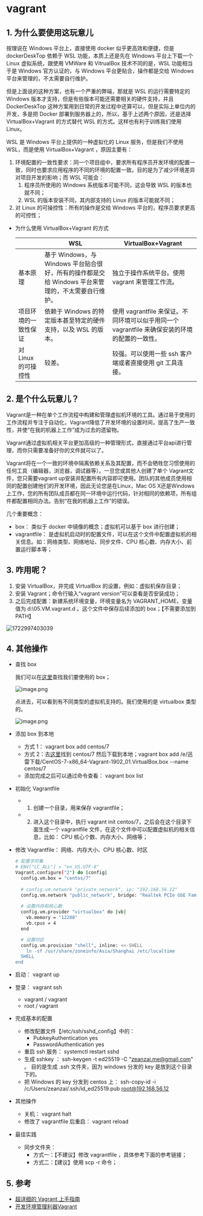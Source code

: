 # vagrant

## 1. 为什么要使用这玩意儿

按理说在 Windows 平台上，直接使用 docker 似乎更高效和便捷，但是 dockerDeskTop 依赖于 WSL 功能，本质上还是先在 Windows 平台上下载一个 Linux 虚拟系统，跟使用 VMWare 和 VitrualBox 技术不同的是，WSL 功能相当于是 Windows 官方认证的，与 Windows 平台更贴合，操作都是交给 Windows 平台来管理的，不太需要自行维护。

但是上面说的这种方案，也有一个严重的弊端，那就是 WSL 的运行需要特定的 Windows 版本才支持，但是有些版本可能还需要相关的硬件支持，并且 DockerDeskTop 这种方案用到日常的开发过程中还算可以，但是实际上单位内的开发，多是把 Docker 部署到服务器上的，所以，基于上述两个原因，还是选择 VirtualBox+Vagrant 的方式替代 WSL 的方式。这样也有利于训练我们使用 Linux。

WSL 是 Windows 平台上提供的一种虚拟化的 Linux 服务，但是我们不使用 WSL，而是使用 VirtualBox+Vagrant ，原因主要有：

1. 环境配置的一致性要求：同一个项目组中，要求所有程序员开发环境的配置一致，同时也要求应用程序的不同的环境的配置一致。目的是为了减少环境差异对项目开发的影响；而 WSL 可能会：
   1. 程序员所使用的 Windows 系统版本可能不同，这会导致 WSL 的版本也就不同；
   2. WSL 的版本安装不同，其内部支持的 Linux 的版本可能就不同；
2. 对 Linux 的可操控性：所有的操作是交给 Windows 平台的，程序员要求更高的可控性；


- 为什么使用 VirtualBox+Vagrant 的方式

  |  | WSL | VirtualBox+Vagrant |
  | --- | --- | --- |
  | 基本原理 | 基于 Windows，与 Windows 平台贴合很好，所有的操作都是交给 Windows 平台来管理的，不太需要自行维护。 | 独立于操作系统平台。使用 vagrant 来管理工作流。 |
  | 项目环境的一致性保证 | 依赖于 Windows 的特定版本甚至特定的硬件支持，以及 WSL 的版本。 | 使用 vagrantfile 来保证。不同环境可以似乎用同一个 vagrantfile 来确保安装的环境的配置的一致性。 |
  | 对 Linux 的可操控性 | 较差。 | 较强。可以使用一些 ssh 客户端或者直接使用 git 工具连接。 |

## 2. 是个什么玩意儿？

Vagrant是一种在单个工作流程中构建和管理虚拟机环境的工具。通过易于使用的工作流程并专注于自动化，Vagrant降低了开发环境的设置时间，提高了生产一致性，并使“在我的机器上工作”成为过去的遗留物。

Vagrant通过虚拟机相关平台更加高级的一种管理形式，直接通过平台api进行管理，而你只需要准备好你的文件就可以了。

Vagrant将在一个一致的环境中隔离依赖关系及其配置，而不会牺牲您习惯使用的任何工具（编辑器，浏览器，调试器等）。一旦您或其他人创建了单个 Vagrant文件，您只需要vagrant up安装并配置所有内容即可使用。团队的其他成员使用相同的配置创建他们的开发环境，因此无论您是在Linux，Mac OS X还是Windows上工作，您的所有团队成员都在同一环境中运行代码，针对相同的依赖项，所有组件都配置相同办法。告别“在我的机器上工作”的错误。

几个重要概念：

- box： 类似于 docker 中镜像的概念；虚拟机可以基于 box 进行创建；
- vagrantfile： 是虚拟机启动时的配置文件，可以在这个文件中配置虚拟机的相关信息。如：网络类型、网络地址、同步文件、CPU 核心数、内存大小、前置运行脚本等；

## 3. 咋用呢？

1. 安装 VirtualBox，并完成 VirtualBox 的设置，例如：虚拟机保存目录；
2. 安装 Vagrant；命令行输入“vagrant version”可以查看是否安装成功；
3. 之后完成配置：新建系统环境变量，环境变量名为 VAGRANT_HOME，变量值为 d:\05.VM\.vagrant.d 。这个文件中保存后续添加的 box；【不需要添加到PATH】

  ![1722997403039](./vagrant/image/1722997403039.png)

## 4. 其他操作 

- 查找 box

  我们可以在[这里](https://app.vagrantup.com/boxes/search)查找我们要使用的 box；

  ![image.png](./vagrant/image/1705288192343.png)

  点进去，可以看到有不同类型的虚拟机支持的。我们使用的是 virtualbox 类型的。

  ![image.png](./vagrant/image/1705288259540.png)

- 添加 box 到本地
  - 方式 1： vagrant box add centos/7
  - 方式 2：去[这里](https://app.vagrantup.com/boxes/search)找到 centos/7 然后下载到本地；vagrant box add /e/迅雷下载/CentOS-7-x86_64-Vagrant-1902_01.VirtualBox.box --name centos/7
  - 添加完成之后可以通过命令查看： vagrant box list
- 初始化 Vagrantfile
  - 1. 创建一个目录，用来保存 vagrantfile；
  - 2. 进入这个目录中，执行 vagrant init centos/7，之后会在这个目录下面生成一个 vagrantfile 文件，在这个文件中可以配置虚拟机的相关信息，比如： CPU 核心个数、内存大小、网络等；
- 修改 Vagrantfile： 网络、内存大小、CPU 核心数、时区

  ```bash
  # 配置字符集
  # ENV["LC_ALL"] = "en_US.UTF-8"
  Vagrant.configure("2") do |config|
    config.vm.box = "centos/7"
    
    # config.vm.network "private_network", ip: "192.168.56.12"
    config.vm.network "public_network", bridge: "Realtek PCIe GbE Family Controller", ip: "192.168.1.105"
    
    # 设置内存和核心数
    config.vm.provider "virtualbox" do |vb|
      vb.memory = "12288"
      vb.cpus = 4
    end

    # 设置时区
    config.vm.provision "shell", inline: <<-SHELL
      ln -sf /usr/share/zoneinfo/Asia/Shanghai /etc/localtime
    SHELL
  end

  ```

- 启动： vagrant up
- 登录： vagrant ssh
  - vagrant / vagrant
  - root / vagrant
- 完成基本的配置
  - 修改配置文件【/etc/ssh/sshd_config】中的：
    - PubkeyAuthentication yes
    - PasswordAuthentication yes
  - 重启 ssh 服务： systemctl restart sshd
  - 生成 sshkey ：  ssh-keygen -t ed25519 -C "zeanzai.me@gmail.com" 。 目的是生成 .ssh 文件夹，因为 windows 分发的 key 是放到这个目录下的。
  - 把 Windows 的 key 分发到 centos 上：   ssh-copy-id -i /c/Users/zeanzai/.ssh/id_ed25519.pub root@192.168.56.12
- 其他操作
  - 关机： vagrant halt
  - 修改了 vagrantfile 后重启： vagrant reload
- 最佳实践
  - 同步文件夹：
    - 方式一：【不建议】修改 vagrantfile ，具体参考下面的参考链接；
    - 方式二：【建议】使用 scp -r 命令；

## 5. 参考

- [超详细的 Vagrant 上手指南](https://zhuanlan.zhihu.com/p/259833884)
- [开发环境管理利器Vagrant](https://www.cnblogs.com/evan-blog/p/10552997.html)
